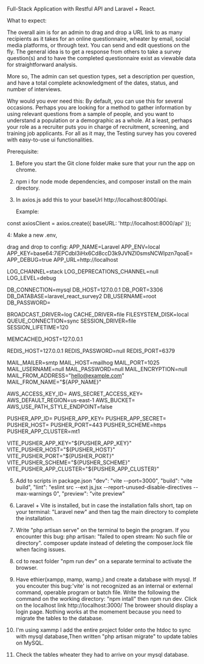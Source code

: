 Full-Stack Application with Restful API and Laravel + React.

What to expect:

The overall aim is for an admin to drag and drop a URL link to as many recipients as it takes for an online questionnaire, wheater by email, social media platforms, or through text. You can send and edit questions on the fly. The general idea is to get a response from others to take a survey question(s) and to have the completed questionnaire exist as viewable data for 
straightforward analysis.
  
More so, The admin can set question types, set a description per question, and have a total complete acknowledgment of the dates, status, and number of interviews.
 

Why would you ever need this:
By default, you can use this for several occasions. 
Perhaps you are looking for a method to gather information by using relevant questions from a sample of people, and you want to understand a population or a demographic as a whole. At a least, perhaps your role as a recruiter puts you in charge of recruitment, screening, and training job applicants. For all as it may, the Testing survey has you covered with easy-to-use ui functionalities. 


Prerequisite:

1. Before you start the Git clone folder make sure that your run the app on chrome.

2. npm i for node mode dependencies, and composer install on the main directory. 




3. In axios.js  add this to your baseUrl http://localhost:8000/api.

   Example:

const axiosClient = axios.create({
  baseURL: 'http://localhost:8000/api'
});





4:  Make a new .env, 

drag and drop to config:
APP_NAME=Laravel
APP_ENV=local
APP_KEY=base64:7iEPCdbI3iHx6Cd8ccD3k9JVNZI0smsNCWIpzn7qoaE=
APP_DEBUG=true
APP_URL=http://localhost

LOG_CHANNEL=stack
LOG_DEPRECATIONS_CHANNEL=null
LOG_LEVEL=debug

DB_CONNECTION=mysql
DB_HOST=127.0.0.1
DB_PORT=3306
DB_DATABASE=laravel_react_survey2
DB_USERNAME=root
DB_PASSWORD=

BROADCAST_DRIVER=log
CACHE_DRIVER=file
FILESYSTEM_DISK=local
QUEUE_CONNECTION=sync
SESSION_DRIVER=file
SESSION_LIFETIME=120

MEMCACHED_HOST=127.0.0.1

REDIS_HOST=127.0.0.1
REDIS_PASSWORD=null
REDIS_PORT=6379

MAIL_MAILER=smtp
MAIL_HOST=mailhog
MAIL_PORT=1025
MAIL_USERNAME=null
MAIL_PASSWORD=null
MAIL_ENCRYPTION=null
MAIL_FROM_ADDRESS="hello@example.com"
MAIL_FROM_NAME="${APP_NAME}"

AWS_ACCESS_KEY_ID=
AWS_SECRET_ACCESS_KEY=
AWS_DEFAULT_REGION=us-east-1
AWS_BUCKET=
AWS_USE_PATH_STYLE_ENDPOINT=false

PUSHER_APP_ID=
PUSHER_APP_KEY=
PUSHER_APP_SECRET=
PUSHER_HOST=
PUSHER_PORT=443
PUSHER_SCHEME=https
PUSHER_APP_CLUSTER=mt1

VITE_PUSHER_APP_KEY="${PUSHER_APP_KEY}"
VITE_PUSHER_HOST="${PUSHER_HOST}"
VITE_PUSHER_PORT="${PUSHER_PORT}"
VITE_PUSHER_SCHEME="${PUSHER_SCHEME}"
VITE_PUSHER_APP_CLUSTER="${PUSHER_APP_CLUSTER}"


5. Add to scripts in package.json "dev": "vite --port=3000",
        "build": "vite build",
        "lint": "eslint src --ext js,jsx --report-unused-disable-directives --max-warnings 0",
        "preview": "vite preview"
6. Laravel + Vite is installed, but in case the installation falls short, tap on your terminal: "Laravel new" and then tag the main directory to complete the installation.

7. Write "php artisan serve" on the terminal to begin the program. If you encounter this bug: php artisan: "failed to open stream: No such file or directory". composer update instead of deleting the composer.lock file when facing issues.
8. cd to react folder "npm run dev" on a separate terminal to activate the browser.
9. Have ethier(xampp, mamp, wamp,) and create a database with mysql. If you encouter this bug:'vite' is not recognized as an internal or external command,
operable program or batch file. Write the following the command on the working directory: "npm intall" then npm run dev. Click on the localhost link
http://localhost:3000/ The broweer should display a login page. Nothing works at the momement because you need to migrate the tables to the database.
11. I'm using xammp I add the entire project folder onto the htdoc to sync with mysql database,Then written "php artisan migrate" to update tables on MySQL.
12. Check the tables wheater they had to arrive on your mysql database.





